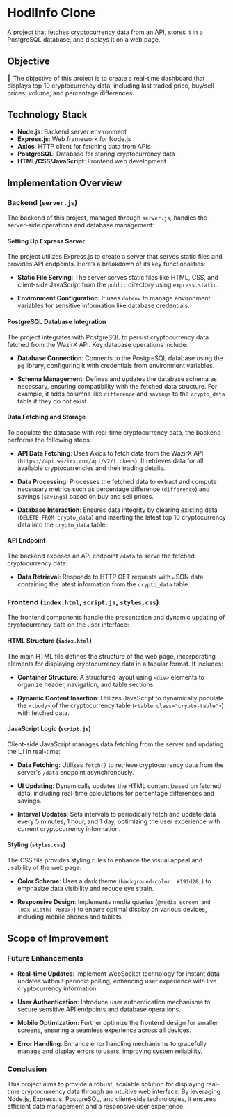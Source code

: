 # HodlInfo Clone

A project that fetches cryptocurrency data from an API, stores it in a PostgreSQL database, and displays it on a web page.

## Objective

🎯 The objective of this project is to create a real-time dashboard that displays top 10 cryptocurrency data, including last traded price, buy/sell prices, volume, and percentage differences.

## Technology Stack

- **Node.js**: Backend server environment
- **Express.js**: Web framework for Node.js
- **Axios**: HTTP client for fetching data from APIs
- **PostgreSQL**: Database for storing cryptocurrency data
- **HTML/CSS/JavaScript**: Frontend web development

## Implementation Overview

### Backend (`server.js`)

The backend of this project, managed through `server.js`, handles the server-side operations and database management:

#### Setting Up Express Server

The project utilizes Express.js to create a server that serves static files and provides API endpoints. Here’s a breakdown of its key functionalities:

- **Static File Serving**: The server serves static files like HTML, CSS, and client-side JavaScript from the `public` directory using `express.static`.

- **Environment Configuration**: It uses `dotenv` to manage environment variables for sensitive information like database credentials.

#### PostgreSQL Database Integration

The project integrates with PostgreSQL to persist cryptocurrency data fetched from the WazirX API. Key database operations include:

- **Database Connection**: Connects to the PostgreSQL database using the `pg` library, configuring it with credentials from environment variables.

- **Schema Management**: Defines and updates the database schema as necessary, ensuring compatibility with the fetched data structure. For example, it adds columns like `difference` and `savings` to the `crypto_data` table if they do not exist.

#### Data Fetching and Storage

To populate the database with real-time cryptocurrency data, the backend performs the following steps:

- **API Data Fetching**: Uses Axios to fetch data from the WazirX API (`https://api.wazirx.com/api/v2/tickers`). It retrieves data for all available cryptocurrencies and their trading details.

- **Data Processing**: Processes the fetched data to extract and compute necessary metrics such as percentage difference (`difference`) and savings (`savings`) based on buy and sell prices.

- **Database Interaction**: Ensures data integrity by clearing existing data (`DELETE FROM crypto_data`) and inserting the latest top 10 cryptocurrency data into the `crypto_data` table.

#### API Endpoint

The backend exposes an API endpoint `/data` to serve the fetched cryptocurrency data:

- **Data Retrieval**: Responds to HTTP GET requests with JSON data containing the latest information from the `crypto_data` table.

### Frontend (`index.html`, `script.js`, `styles.css`)

The frontend components handle the presentation and dynamic updating of cryptocurrency data on the user interface:

#### HTML Structure (`index.html`)

The main HTML file defines the structure of the web page, incorporating elements for displaying cryptocurrency data in a tabular format. It includes:

- **Container Structure**: A structured layout using `<div>` elements to organize header, navigation, and table sections.

- **Dynamic Content Insertion**: Utilizes JavaScript to dynamically populate the `<tbody>` of the cryptocurrency table (`<table class="crypto-table">`) with fetched data.

#### JavaScript Logic (`script.js`)

Client-side JavaScript manages data fetching from the server and updating the UI in real-time:

- **Data Fetching**: Utilizes `fetch()` to retrieve cryptocurrency data from the server's `/data` endpoint asynchronously.

- **UI Updating**: Dynamically updates the HTML content based on fetched data, including real-time calculations for percentage differences and savings.

- **Interval Updates**: Sets intervals to periodically fetch and update data every 5 minutes, 1 hour, and 1 day, optimizing the user experience with current cryptocurrency information.

#### Styling (`styles.css`)

The CSS file provides styling rules to enhance the visual appeal and usability of the web page:

- **Color Scheme**: Uses a dark theme (`background-color: #191d28;`) to emphasize data visibility and reduce eye strain.

- **Responsive Design**: Implements media queries (`@media screen and (max-width: 768px)`) to ensure optimal display on various devices, including mobile phones and tablets.

## Scope of Improvement

### Future Enhancements

- **Real-time Updates**: Implement WebSocket technology for instant data updates without periodic polling, enhancing user experience with live cryptocurrency information.

- **User Authentication**: Introduce user authentication mechanisms to secure sensitive API endpoints and database operations.

- **Mobile Optimization**: Further optimize the frontend design for smaller screens, ensuring a seamless experience across all devices.

- **Error Handling**: Enhance error handling mechanisms to gracefully manage and display errors to users, improving system reliability.

### Conclusion

This project aims to provide a robust, scalable solution for displaying real-time cryptocurrency data through an intuitive web interface. By leveraging Node.js, Express.js, PostgreSQL, and client-side technologies, it ensures efficient data management and a responsive user experience.


